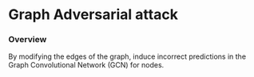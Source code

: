 # Graph Adversarial attack

### Overview

By modifying the edges of the graph, induce incorrect predictions in the Graph Convolutional Network (GCN) for nodes.